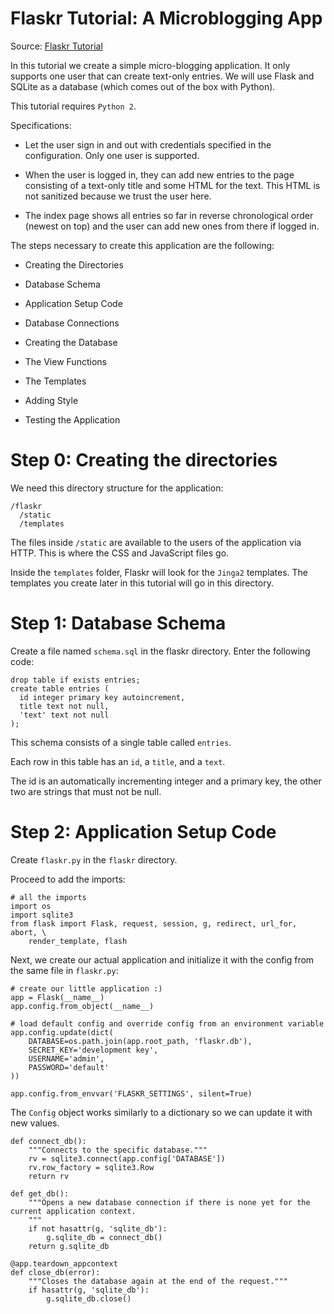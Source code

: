 # Flaskr Tutorial: A Microblogging App

Source: [Flaskr Tutorial](http://flask.pocoo.org/docs/0.11/tutorial/introduction/)

In this tutorial we create a simple micro-blogging application. It only supports one user that can create text-only entries. We will use Flask and SQLite as a database (which comes out of the box with Python).

This tutorial requires `Python 2`.

Specifications:

 - Let the user sign in and out with credentials specified in the configuration. Only one user is supported.

 - When the user is logged in, they can add new entries to the page consisting of a text-only title and some HTML for the text. This HTML is not sanitized because we trust the user here.

 - The index page shows all entries so far in reverse chronological order (newest on top) and the user can add new ones from there if logged in.

 The steps necessary to create this application are the following:

  - Creating the Directories

  - Database Schema

  - Application Setup Code

  - Database Connections

  - Creating the Database

  - The View Functions

  - The Templates

  - Adding Style

  - Testing the Application

# Step 0: Creating the directories

We need this directory structure for the application:

    /flaskr
      /static
      /templates

The files inside `/static` are available to the users of the application via HTTP. This is where the CSS and JavaScript files go.

Inside the `templates` folder, Flaskr will look for the `Jinga2` templates. The templates you create later in this tutorial will go in this directory.

# Step 1: Database Schema

Create a file named `schema.sql` in the flaskr directory. Enter the following code:

    drop table if exists entries;
    create table entries (
      id integer primary key autoincrement,
      title text not null,
      'text' text not null
    );

This schema consists of a single table called `entries`.

Each row in this table has an `id`, a `title`, and a `text`.

The id is an automatically incrementing integer and a primary key, the other two are strings that must not be null.

# Step 2: Application Setup Code

Create `flaskr.py` in the `flaskr` directory.

Proceed to add the imports:


    # all the imports
    import os
    import sqlite3
    from flask import Flask, request, session, g, redirect, url_for, abort, \
        render_template, flash


Next, we create our actual application and initialize it with the config from the same file in `flaskr.py`:


    # create our little application :)
    app = Flask(__name__)
    app.config.from_object(__name__)

    # load default config and override config from an environment variable
    app.config.update(dict(
        DATABASE=os.path.join(app.root_path, 'flaskr.db'),
        SECRET_KEY='development key',
        USERNAME='admin',
        PASSWORD='default'
    ))

    app.config.from_envvar('FLASKR_SETTINGS', silent=True)


The `Config` object works similarly to a dictionary so we can update it with new values.


    def connect_db():
        """Connects to the specific database."""
        rv = sqlite3.connect(app.config['DATABASE'])
        rv.row_factory = sqlite3.Row
        return rv

    def get_db():
        """Opens a new database connection if there is none yet for the current application context.
        """
        if not hasattr(g, 'sqlite_db'):
            g.sqlite_db = connect_db()
        return g.sqlite_db

    @app.teardown_appcontext
    def close_db(error):
        """Closes the database again at the end of the request."""
        if hasattr(g, 'sqlite_db'):
            g.sqlite_db.close()
